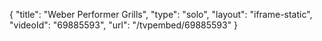 {
    "title": "Weber Performer Grills",
    "type": "solo",
    "layout": "iframe-static",
    "videoId": "69885593",
    "url": "\/tvpembed\/69885593"
}